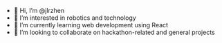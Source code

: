 - 👋 Hi, I’m @jlrzhen
- 👀 I’m interested in robotics and technology
- 🌱 I’m currently learning web development using React
- 💞️ I’m looking to collaborate on hackathon-related and general projects
<!---
- 📫 How to reach me ...
--->

<!---
jlrzhen/jlrzhen is a ✨ special ✨ repository because its `README.md` (this file) appears on your GitHub profile.
You can click the Preview link to take a look at your changes.
--->
